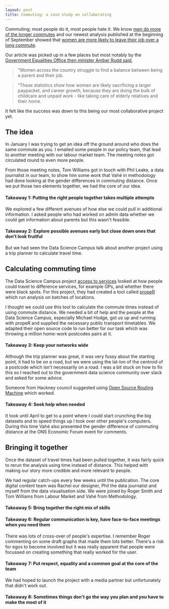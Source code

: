 ```yaml
---
layout: post
title: Commuting: a case study on collaborating
---
```


Commuting; most people do it, most people hate it. We know [men do more of the longer commutes](https://www.ons.gov.uk/employmentandlabourmarket/peopleinwork/employmentandemployeetypes/articles/thecommutinggapmenaccountfor65ofcommuteslastingmorethananhour/2018-11-07) and our newest analysis published at the beginning of September showed that [women are more likely to leave their job over a long commute](https://www.ons.gov.uk/employmentandlabourmarket/peopleinwork/earningsandworkinghours/articles/thecommutinggapwomenaremorelikelythanmentoleavetheirjoboveralongcommute/2019-09-04). 

Our article was picked up in a few places but most notably by the [Government Equalities Office then minister Amber Rudd said](https://www.gov.uk/government/news/women-pick-jobs-closer-to-family-over-bigger-salary-as-government-promises-to-help-them-reach-their-financial-potential), 

> “Women across the country struggle to find a balance between being a parent and their job.

> “These statistics show how women are likely sacrificing a larger paypacket, and career growth, because they are doing the bulk of childcare and unpaid work - like taking care of elderly relatives and their home.
>

It felt like the success was down to this being our most collaborative project yet.  

## The idea

In January I was trying to get an idea off the ground around who does the same commute as you. I emailed some people in our policy team, that lead to another meeting with our labour market team. The meeting notes got circulated round to even more people.

From those meeting notes, Tom Williams got in touch with Phil Leake, a data journalist in our team, to show him some work that Vahé in methodology had done looking at the gender differences in commuting distance. Once we put those two elements together, we had the core of our idea. 

#### Takeaway 1: Putting the right people together takes multiple attempts

We explored a few different avenues of how else we could pull in additional information. I asked people who had worked on admin data whether we could get information about parents but this wasn't feasible. 

#### Takeaway 2: Explore possible avenues early but close down ones that don't look fruitful

But we had seen the Data Science Campus talk about another project using a trip planner to calculate travel time. 

## Calculating commuting time

The Data Science Campus project [access to services](https://github.com/datasciencecampus/access-to-services) looked at how people could travel to difference services, for example GPs, and whether there were black spots. For this project, they had created a tool called [propeR](https://github.com/datasciencecampus/access-to-services/tree/develop/propeR) which run analysis on batches of locations. 

I thought we could use this tool to calculate the commute times instead of using commute distance. We needed a bit of help and the people at the Data Science Campus, especially Michael Hodge, got us up and running with propeR and supplied the necessary public transport timetables. We adapted their open source code to run better for our task which was throwing a million home-work postcodes pairs at it. 

#### Takeaway 3: Keep your networks wide

Although the trip planner was great, it was very fussy about the starting point, it had to be on a road, but we were using the lat-lon of the centroid of a postcode which isn't necessarily on a road. I was a bit stuck on how to fix this so I reached out to the government data science community over slack and asked for some advice. 

Someone from Hackney council suggested using [Open Source Routing Machine](http://project-osrm.org/) which worked.

#### Takeaway 4: Seek help when needed

It took until April to get to a point where I could start crunching the big datasets and to speed things up I took over other people's computers. During this time Vahé also presented the gender difference of commuting distance at the ONS Economic Forum event for comments. 

## Bringing it together

Once the dataset of travel times had been pulled together, it was fairly quick to rerun the analysis using time instead of distance. This helped with making our story more credible and more relevant to people. 

We had regular catch-ups every few weeks until the publication. The core digital content team was Rachel our designer, Phil the data journalist and myself from the data visualisation side. We were joined by Roger Smith and Tom Williams from Labour Market and Vahé from Methodology. 

#### Takeaway 5: Bring together the right mix of skills 

#### Takeaway 6: Regular communication is key, have face-to-face meetings when you need them

There was lots of cross-over of people's expertise. I remember Roger commenting on some draft graphs that made them lots better. There's a risk for egos to become involved but it was really apparent that people were focussed on creating something that really worked for the user.

#### Takeaway 7: Put respect, equality and a common goal at the core of the team

We had hoped to launch the project with a media partner but unfortunately that didn't work out.

#### Takeaway 8: Sometimes things don't go the way you plan and you have to make the most of it

